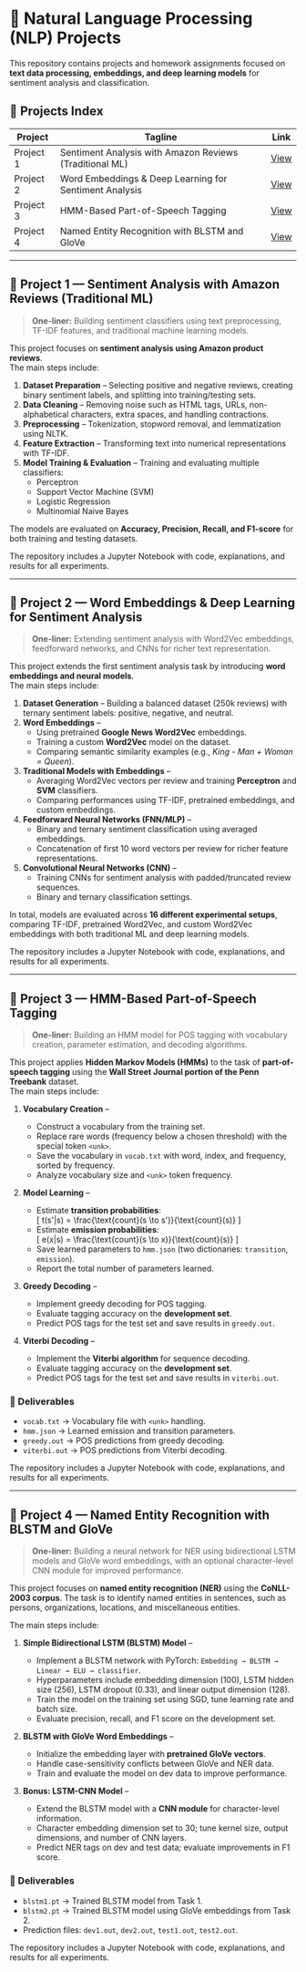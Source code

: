 # 📂 Natural Language Processing (NLP) Projects

This repository contains projects and homework assignments focused on **text data processing, embeddings, and deep learning models** for sentiment analysis and classification.

## 📑 Projects Index

| Project | Tagline | Link |
|---------|---------|------|
| Project 1 | Sentiment Analysis with Amazon Reviews (Traditional ML) | [View](#-project-1--sentiment-analysis-with-amazon-reviews-traditional-ml) |
| Project 2 | Word Embeddings & Deep Learning for Sentiment Analysis | [View](#-project-2--word-embeddings--deep-learning-for-sentiment-analysis) |
| Project 3 | HMM-Based Part-of-Speech Tagging | [View](#-project-3--hmm-based-part-of-speech-tagging) |
| Project 4 | Named Entity Recognition with BLSTM and GloVe | [View](#-project-4--named-entity-recognition-with-blstm-and-glove) |


---

## 📌 Project 1 — Sentiment Analysis with Amazon Reviews (Traditional ML)

> **One-liner:** Building sentiment classifiers using text preprocessing, TF-IDF features, and traditional machine learning models.  

This project focuses on **sentiment analysis using Amazon product reviews**.  
The main steps include:

1. **Dataset Preparation** – Selecting positive and negative reviews, creating binary sentiment labels, and splitting into training/testing sets.  
2. **Data Cleaning** – Removing noise such as HTML tags, URLs, non-alphabetical characters, extra spaces, and handling contractions.  
3. **Preprocessing** – Tokenization, stopword removal, and lemmatization using NLTK.  
4. **Feature Extraction** – Transforming text into numerical representations with TF-IDF.  
5. **Model Training & Evaluation** – Training and evaluating multiple classifiers:
   - Perceptron  
   - Support Vector Machine (SVM)  
   - Logistic Regression  
   - Multinomial Naive Bayes  

The models are evaluated on **Accuracy, Precision, Recall, and F1-score** for both training and testing datasets.  

The repository includes a Jupyter Notebook with code, explanations, and results for all experiments.

---

## 📌 Project 2 — Word Embeddings & Deep Learning for Sentiment Analysis

> **One-liner:** Extending sentiment analysis with Word2Vec embeddings, feedforward networks, and CNNs for richer text representation.  

This project extends the first sentiment analysis task by introducing **word embeddings and neural models**.  
The main steps include:

1. **Dataset Generation** – Building a balanced dataset (250k reviews) with ternary sentiment labels: positive, negative, and neutral.  
2. **Word Embeddings** –  
   - Using pretrained **Google News Word2Vec** embeddings.  
   - Training a custom **Word2Vec** model on the dataset.  
   - Comparing semantic similarity examples (e.g., *King - Man + Woman = Queen*).  
3. **Traditional Models with Embeddings** –  
   - Averaging Word2Vec vectors per review and training **Perceptron** and **SVM** classifiers.  
   - Comparing performances using TF-IDF, pretrained embeddings, and custom embeddings.  
4. **Feedforward Neural Networks (FNN/MLP)** –  
   - Binary and ternary sentiment classification using averaged embeddings.  
   - Concatenation of first 10 word vectors per review for richer feature representations.  
5. **Convolutional Neural Networks (CNN)** –  
   - Training CNNs for sentiment analysis with padded/truncated review sequences.  
   - Binary and ternary classification settings.  

In total, models are evaluated across **16 different experimental setups**, comparing TF-IDF, pretrained Word2Vec, and custom Word2Vec embeddings with both traditional ML and deep learning models.  

The repository includes a Jupyter Notebook with code, explanations, and results for all experiments.

---

## 📌 Project 3 — HMM-Based Part-of-Speech Tagging  

> **One-liner:** Building an HMM model for POS tagging with vocabulary creation, parameter estimation, and decoding algorithms.  

This project applies **Hidden Markov Models (HMMs)** to the task of **part-of-speech tagging** using the **Wall Street Journal portion of the Penn Treebank** dataset.  
The main steps include:  

1. **Vocabulary Creation** –  
   - Construct a vocabulary from the training set.  
   - Replace rare words (frequency below a chosen threshold) with the special token `<unk>`.  
   - Save the vocabulary in `vocab.txt` with word, index, and frequency, sorted by frequency.  
   - Analyze vocabulary size and `<unk>` token frequency.  

2. **Model Learning** –  
   - Estimate **transition probabilities**:  
     \[
     t(s'|s) = \frac{\text{count}(s \to s')}{\text{count}(s)}
     \]  
   - Estimate **emission probabilities**:  
     \[
     e(x|s) = \frac{\text{count}(s \to x)}{\text{count}(s)}
     \]  
   - Save learned parameters to `hmm.json` (two dictionaries: `transition`, `emission`).  
   - Report the total number of parameters learned.  

3. **Greedy Decoding** –  
   - Implement greedy decoding for POS tagging.  
   - Evaluate tagging accuracy on the **development set**.  
   - Predict POS tags for the test set and save results in `greedy.out`.  

4. **Viterbi Decoding** –  
   - Implement the **Viterbi algorithm** for sequence decoding.  
   - Evaluate tagging accuracy on the **development set**.  
   - Predict POS tags for the test set and save results in `viterbi.out`.  

### 📂 Deliverables  
- `vocab.txt` → Vocabulary file with `<unk>` handling.  
- `hmm.json` → Learned emission and transition parameters.  
- `greedy.out` → POS predictions from greedy decoding.  
- `viterbi.out` → POS predictions from Viterbi decoding.    

The repository includes a Jupyter Notebook with code, explanations, and results for all experiments.

---

## 📌 Project 4 — Named Entity Recognition with BLSTM and GloVe  

> **One-liner:** Building a neural network for NER using bidirectional LSTM models and GloVe word embeddings, with an optional character-level CNN module for improved performance.  

This project focuses on **named entity recognition (NER)** using the **CoNLL-2003 corpus**. The task is to identify named entities in sentences, such as persons, organizations, locations, and miscellaneous entities.  

The main steps include:  

1. **Simple Bidirectional LSTM (BLSTM) Model** –  
   - Implement a BLSTM network with PyTorch: `Embedding → BLSTM → Linear → ELU → classifier`.  
   - Hyperparameters include embedding dimension (100), LSTM hidden size (256), LSTM dropout (0.33), and linear output dimension (128).  
   - Train the model on the training set using SGD, tune learning rate and batch size.  
   - Evaluate precision, recall, and F1 score on the development set.  

2. **BLSTM with GloVe Word Embeddings** –  
   - Initialize the embedding layer with **pretrained GloVe vectors**.  
   - Handle case-sensitivity conflicts between GloVe and NER data.  
   - Train and evaluate the model on dev data to improve performance.  

3. **Bonus: LSTM-CNN Model** –  
   - Extend the BLSTM model with a **CNN module** for character-level information.  
   - Character embedding dimension set to 30; tune kernel size, output dimensions, and number of CNN layers.  
   - Predict NER tags on dev and test data; evaluate improvements in F1 score.  

### 📂 Deliverables  
- `blstm1.pt` → Trained BLSTM model from Task 1.  
- `blstm2.pt` → Trained BLSTM model using GloVe embeddings from Task 2.  
- Prediction files: `dev1.out`, `dev2.out`, `test1.out`, `test2.out`.    

The repository includes a Jupyter Notebook with code, explanations, and results for all experiments.


